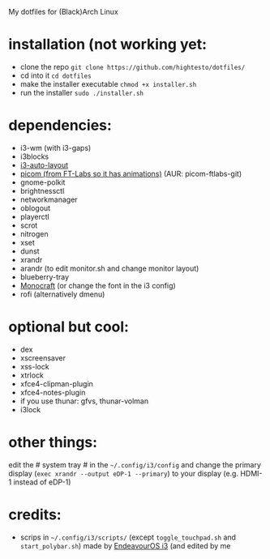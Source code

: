 My dotfiles for (Black)Arch Linux

installation (not working yet:
=
- clone the repo
`git clone https://github.com/hightesto/dotfiles/`
- cd into it
`cd dotfiles`
- make the installer executable
`chmod +x installer.sh`
- run the installer
`sudo ./installer.sh`

dependencies:
=
- i3-wm (with i3-gaps)
- i3blocks
- [i3-auto-layout](https://github.com/chmln/i3-auto-layout)
- [picom (from FT-Labs so it has animations)](https://github.com/ft-labs/picom) (AUR: picom-ftlabs-git)
- gnome-polkit
- brightnessctl
- networkmanager
- oblogout
- playerctl
- scrot
- nitrogen
- xset
- dunst
- xrandr
- arandr (to edit monitor.sh and change monitor layout)
- blueberry-tray
- [Monocraft](https://github.com/IdreesInc/Monocraft) (or change the font in the i3 config)
- rofi (alternatively dmenu)

optional but cool:
=
- dex
- xscreensaver
- xss-lock
- xtrlock
- xfce4-clipman-plugin
- xfce4-notes-plugin
- if you use thunar: gfvs, thunar-volman
- i3lock

other things:
=
edit the # system tray # in the `~/.config/i3/config` and change the primary display (`exec xrandr --output eDP-1 --primary`) to your display (e.g. HDMI-1 instead of eDP-1)

credits:
=
- scrips in `~/.config/i3/scripts/` (except `toggle_touchpad.sh` and `start_polybar.sh`) made by [EndeavourOS i3](https://github.com/endeavouros-team/endeavouros-i3wm-setup) (and edited by me